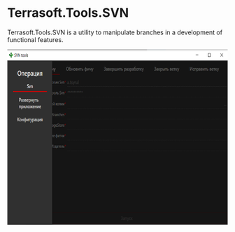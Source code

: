 <h1>Terrasoft.Tools.SVN</h1>
<p>Terrasoft.Tools.SVN is a utility to manipulate branches in a development of functional features.</p>
<img src="UI.png" alt="app-image" width="720px" height="400px"/>
